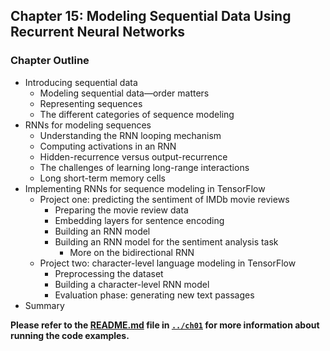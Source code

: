 


##  Chapter 15: Modeling Sequential Data Using Recurrent Neural Networks


### Chapter Outline

- Introducing sequential data
  - Modeling sequential data—order matters
  - Representing sequences
  - The different categories of sequence modeling
- RNNs for modeling sequences
  - Understanding the RNN looping mechanism
  - Computing activations in an RNN
  - Hidden-recurrence versus output-recurrence
  - The challenges of learning long-range interactions
  - Long short-term memory cells
- Implementing RNNs for sequence modeling in TensorFlow
  - Project one: predicting the sentiment of IMDb movie reviews
    - Preparing the movie review data
    - Embedding layers for sentence encoding
    - Building an RNN model
    - Building an RNN model for the sentiment analysis task
      - More on the bidirectional RNN
  - Project two: character-level language modeling in TensorFlow
    - Preprocessing the dataset
    - Building a character-level RNN model
    - Evaluation phase: generating new text passages
- Summary

**Please refer to the [README.md](../ch01/README.md) file in [`../ch01`](../ch01) for more information about running the code examples.**

